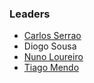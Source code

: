 ### Leaders
* [Carlos Serrao](mailto:carlos.serrao@owasp.org)
* Diogo Sousa
* [Nuno Loureiro](mailto:nuno.loureiro@owasp.org)
* [Tiago Mendo](mailto:tiago.mendo@owasp.org)
